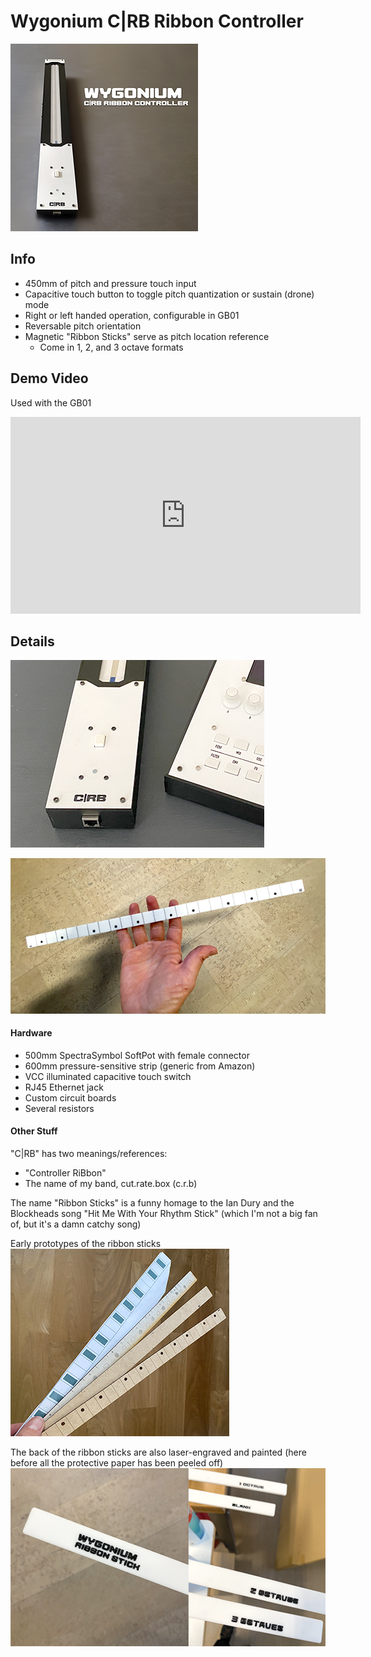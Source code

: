 # Wygonium C|RB Ribbon Controller

![A picture of the Wygonium C-RB Ribbon Controller. It is a long, rectangular device that is mostly black with a long touch strip and a white panel with a button.](/images/Wygonium_CRB_square.jpg)

## Info

- 450mm of pitch and pressure touch input
- Capacitive touch button to toggle pitch quantization or sustain (drone) mode
- Right or left handed operation, configurable in GB01
- Reversable pitch orientation
- Magnetic "Ribbon Sticks" serve as pitch location reference
    - Come in 1, 2, and 3 octave formats

## Demo Video

Used with the GB01

<iframe width="560" height="315" src="https://www.youtube.com/embed/F4Fk_X3j23E?si=3ApcUsWsLcP-X0Cu" title="YouTube video player" frameborder="0" allow="accelerometer; autoplay; clipboard-write; encrypted-media; gyroscope; picture-in-picture; web-share" referrerpolicy="strict-origin-when-cross-origin" allowfullscreen></iframe>

## Details

![Another picture of the C-RB, showing the connector panel](/images/CRB_connector.png)

![A ribbon stick being held in the hand](/images/CRB_sticks_first.png)

#### Hardware 

- 500mm SpectraSymbol SoftPot with female connector
- 600mm pressure-sensitive strip (generic from Amazon)
- VCC illuminated capacitive touch switch
- RJ45 Ethernet jack
- Custom circuit boards
- Several resistors

#### Other Stuff

"C|RB" has two meanings/references:
- "Controller RiBbon"
- The name of my band, cut.rate.box (c.r.b)

The name "Ribbon Sticks" is a funny homage to the Ian Dury and the Blockheads song "Hit Me With Your Rhythm Stick" (which I'm not a big fan of, but it's a damn catchy song)

Early prototypes of the ribbon sticks
![A pic of the prototypes of the ribbon sticks - one is paper, the others are laser-cut with penciled-on markings](/images/CRB_sticks_alpha.png)

The back of the ribbon sticks are also laser-engraved and painted (here before all the protective paper has been peeled off)
![A pic of the back of the ribbon sticks](/images/CRB_sticks_back.png)